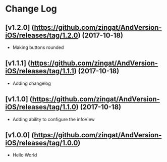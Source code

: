 # Change Log
## [v1.2.0] (https://github.com/zingat/AndVersion-iOS/releases/tag/1.2.0) (2017-10-18)
- Making buttons rounded

## [v1.1.1] (https://github.com/zingat/AndVersion-iOS/releases/tag/1.1.1) (2017-10-18)
- Adding changelog

## [v1.1.0] (https://github.com/zingat/AndVersion-iOS/releases/tag/1.1.0) (2017-10-18)
- Adding ability to configure the infoView

## [v1.0.0] (https://github.com/zingat/AndVersion-iOS/releases/tag/1.0.0)
- Hello World
